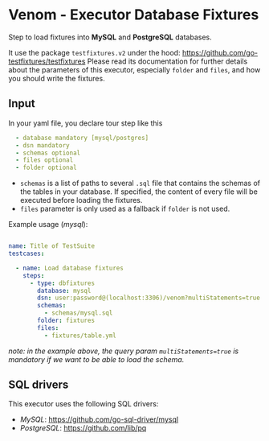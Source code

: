 # Venom - Executor Database Fixtures

Step to load fixtures into **MySQL** and **PostgreSQL** databases.

It use the package `testfixtures.v2` under the hood: https://github.com/go-testfixtures/testfixtures
Please read its documentation for further details about the parameters of this executor, especially `folder` and `files`, and how you should write the fixtures.

## Input
In your yaml file, you declare tour step like this

```yaml
  - database mandatory [mysql/postgres]
  - dsn mandatory
  - schemas optional
  - files optional
  - folder optional
 ```

- `schemas` is a list of paths to several `.sql` file that contains the schemas of the tables in your database. If specified, the content of every file will be executed before loading the fixtures.
- `files` parameter is only used as a fallback if `folder` is not used.

Example usage (_mysql_):
```yaml

name: Title of TestSuite
testcases:

  - name: Load database fixtures
    steps:
      - type: dbfixtures
        database: mysql
        dsn: user:password@(localhost:3306)/venom?multiStatements=true
        schemas:
          - schemas/mysql.sql
        folder: fixtures
        files:
          - fixtures/table.yml

```

*note: in the example above, the query param `multiStatements=true` is mandatory if we want to be able to load the schema.*

## SQL drivers

This executor uses the following SQL drivers:

- _MySQL_: https://github.com/go-sql-driver/mysql
- _PostgreSQL_: https://github.com/lib/pq
